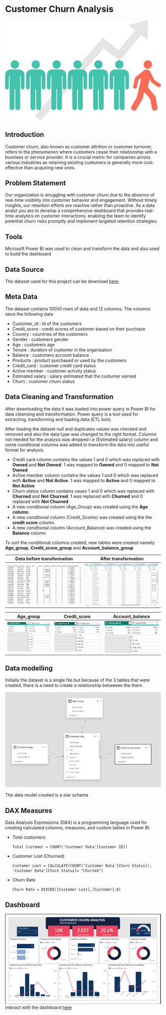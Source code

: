 # Customer Churn Analysis

![](customer_pics.jpg)

## Introduction
Customer churn, also known as customer attrition or customer turnover, refers to the phenomenon where customers cease their relationship with a business or service provider. It is a crucial metric for companies across various industries as retaining existing customers is generally more cost-effective than acquiring new ones.

## Problem Statement
Our organization is struggling with customer churn due to the absence of real-time visibility into customer behavior and engagement.
Without timely insights, our retention efforts are reactive rather than proactive. 
As a data analst you are to develop a comprehensive dashboard that provides real-time analytics on customer interactions, enabling the team to identify potential churn risks promptly and implement targeted retention strategies.

## Tools
Microsoft Power BI was used to clean  and transform the data and also used to build the dashboard

## Data Source
The dataset used for this project can be download [here](https://drive.google.com/file/d/17bUJhEkQEDmoyLZ88TyS_Pi2IRcRMfAg/view?pli=1). 

## Meta Data
The dataset contains 10000 rows of data and 12 columns. The columns store the following data 
- Customer_id : Id of the customers
- Credit_score : credit scores of customer based on their purchase
- Country : countries of the customers
- Gender : customers gender
- Age : customers age
- Tenure : duration of customer in the organisation
- Balance : customers account balance
- Products : product purchased or used by the customers
- Credit_card : customer credit card status
- Active member : customer activity status
- Estimated salary : salary estimated that the custumer earned
- Churn : customer churn status

## Data Cleaning and Transformation
After downloading the data it was loaded into power query in Power BI for data cleansing and transformation. 
Power query is a tool used for extracting, transforming and loading data (ETL tool).

After loading the dataset null and duplicates values was checked and removed and also the data type was changed to the right format.
Columns not needed for the analysis was dropped i.e (Estimated salary) column and some conditional columns was added to transform the data into useful format for analysis.
- Credit card column contains the values 1 and 0 which was replaced with **Owned** and **Not Owned**. 1 was mapped to **Owned** and 0 mapped to **Not Owned**
- Active member column contains the values 1 and 0 which was replaced with **Active** and **Not Active**. 1 was mapped to **Active** and 0 mapped to **Not Active**
- Churn status column contains vaues 1 and 0 which was replaced with **Churned** and **Not Churned**. 1 was replaced with **Churned** and 0 replaced with **Not Churned**
- A new conditional column (Age_Group) was created using the **Age column**.
- A new conditional column (Credit_Scores) was created using the the **credit score** column.
- A new conditional column (Account_Balance) was created using the **Balance** column.

To sort the conditional columns created, new tables were created namely **Age_group**, **Credit_score_group** and **Account_balance_group**

Data before transformation              |              After transformation
:--------------------------------------:|:---------------------------------:
![](Before_transformation.png)          | ![](After_transformation.png)

Age_group              |              Credit_score              |          Account_balance
:---------------------:|:--------------------------------------:|:----------------------------:
![](Age_group.png)     |   ![](Credit_score.png)                |  ![](Account_balance.png)

## Data modelling 

Initially the dataset is a single file but because of the 3 tables that were created, there is a need to create a relationship betweeen the them.

![](Data_model.png)

The data model created is a star schema

## DAX Measures
Data Analysis Expressions (DAX) is a programming language used for creating calculated columns, measures, and custom tables in Power BI.

- Total customers
  ```
  Total Customer = COUNT('Customer Data'[Customer ID])
  ```
- Customer Lost (Churned)

  ```
  Customer Lost = CALCULATE(COUNT('Customer Data'[Churn Status]), 'Customer Data'[Churn Status]= "Churned")
  ```
- Churn Rate
  
  ```
  Churn Rate = DIVIDE([Customer Lost],[Customer],0)
  ```


## Dashboard

![](Dashboard_1.png)
Interact with the dashboard [here](https://app.powerbi.com/view?r=eyJrIjoiYWMwOGVjNTUtYmU0OC00YWY1LTk0NzEtM2NiZTdkYTEyMjRmIiwidCI6IjY2YzIxYTZiLTI2YzctNDNiYy04Mzg5LTMyYjhjMmU5MWRjZiJ9)


